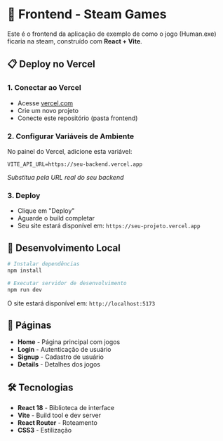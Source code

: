 # 🎨 Frontend - Steam Games

Este é o frontend da aplicação de exemplo de como o jogo (Human.exe) ficaria na steam, construído com **React + Vite**.

## 📋 Deploy no Vercel

### 1. Conectar ao Vercel
- Acesse [vercel.com](https://vercel.com)
- Crie um novo projeto
- Conecte este repositório (pasta frontend)

### 2. Configurar Variáveis de Ambiente
No painel do Vercel, adicione esta variável:

```
VITE_API_URL=https://seu-backend.vercel.app
```
*Substitua pela URL real do seu backend*

### 3. Deploy
- Clique em "Deploy"
- Aguarde o build completar
- Seu site estará disponível em: `https://seu-projeto.vercel.app`

## 🔧 Desenvolvimento Local

```bash
# Instalar dependências
npm install

# Executar servidor de desenvolvimento
npm run dev
```

O site estará disponível em: `http://localhost:5173`

## 📱 Páginas

- **Home** - Página principal com jogos
- **Login** - Autenticação de usuário
- **Signup** - Cadastro de usuário
- **Details** - Detalhes dos jogos

## 🛠️ Tecnologias

- **React 18** - Biblioteca de interface
- **Vite** - Build tool e dev server
- **React Router** - Roteamento
- **CSS3** - Estilização
